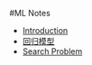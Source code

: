 #ML Notes

* [Introduction](README.md)
* [回归模型](regression.md)
* [Search Problem](search_problem.md)
